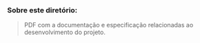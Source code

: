 ### Sobre este diretório:
> PDF com a documentação e especificação relacionadas ao desenvolvimento do projeto.
